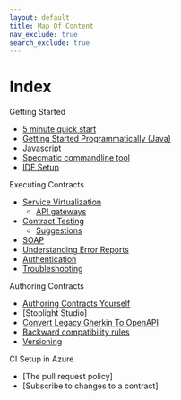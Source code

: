 ```yaml
---
layout: default
title: Map Of Content
nav_exclude: true
search_exclude: true
---
```


# Index

Getting Started
* [5 minute quick start](/documentation/getting_started_programmatically.html)
* [Getting Started Programmatically (Java)](/documentation/getting_started_programmatically.html)
* [Javascript](/documentation/specmatic_for_javascript.html)
* [Specmatic commandline tool](/documentation/command_line.html)
* [IDE Setup](/documentation/syntax_highlighting.html)

Executing Contracts
* [Service Virtualization](/documentation/service_virtualisation.html)
  * [API gateways](/documentation/api_gateways.html)
* [Contract Testing](/documentation/contract_tests.html)
  * [Suggestions](/documentation/suggestions.html)
* [SOAP](/documentation/soap.html)
* [Understanding Error Reports](/documentation/reading_reports.html)
* [Authentication](/documentation/authentication.html)
* [Troubleshooting](/documentation/troubleshooting.html)

Authoring Contracts
* [Authoring Contracts Yourself](/documentation/../authoring_contracts.html)
* [Stoplight Studio]
* [Convert Legacy Gherkin To OpenAPI](/documentation/convert_gherkin_to_openapi.html)
* [Backward compatibility rules](/documentation/backward_compatibility_rules.html)
* [Versioning](/documentation/Versioning.html)

CI Setup in Azure
* [The pull request policy]
* [Subscribe to changes to a contract]
